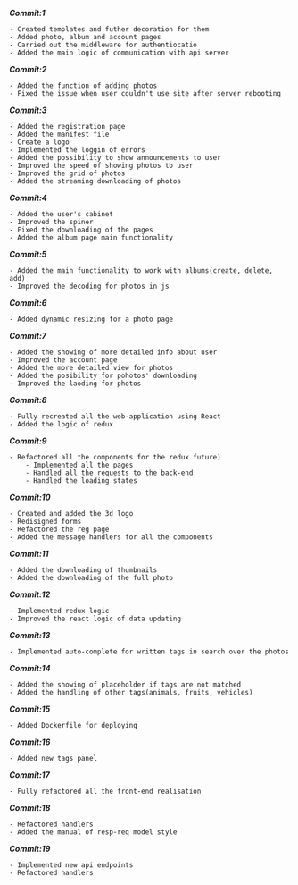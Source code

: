 _**Commit:1**_

```
- Created templates and futher decoration for them
- Added photo, album and account pages 
- Carried out the middleware for authentiocatio
- Added the main logic of communication with api server
```
_**Commit:2**_
```
- Added the function of adding photos
- Fixed the issue when user couldn't use site after server rebooting
```

_**Commit:3**_

```
- Added the registration page
- Added the manifest file
- Create a logo
- Implemented the loggin of errors
- Added the possibility to show announcements to user
- Improved the speed of showing photos to user
- Improved the grid of photos
- Added the streaming downloading of photos
```

_**Commit:4**_

```
- Added the user's cabinet
- Improved the spiner
- Fixed the downloading of the pages
- Added the album page main functionality
```

_**Commit:5**_

```
- Added the main functionality to work with albums(create, delete, add)
- Improved the decoding for photos in js
```

_**Commit:6**_

```
- Added dynamic resizing for a photo page
```

_**Commit:7**_

```
- Added the showing of more detailed info about user
- Improved the account page
- Added the more detailed view for photos
- Added the posibility for pohotos' downloading
- Improved the laoding for photos
```

_**Commit:8**_

```
- Fully recreated all the web-application using React
- Added the logic of redux
```

_**Commit:9**_

```
- Refactored all the components for the redux future)
    - Implemented all the pages
    - Handled all the requests to the back-end
    - Handled the loading states
```

_**Commit:10**_

```
- Created and added the 3d logo
- Redisigned forms
- Refactored the reg page
- Added the message handlers for all the components
```

_**Commit:11**_

```
- Added the downloading of thumbnails
- Added the downloading of the full photo
```

_**Commit:12**_

```
- Implemented redux logic
- Improved the react logic of data updating
```

_**Commit:13**_

```
- Implemented auto-complete for written tags in search over the photos
```

_**Commit:14**_

```
- Added the showing of placeholder if tags are not matched
- Added the handling of other tags(animals, fruits, vehicles)
```

_**Commit:15**_

```
- Added Dockerfile for deploying
```

_**Commit:16**_

```
- Added new tags panel
```

_**Commit:17**_

```
- Fully refactored all the front-end realisation
```

_**Commit:18**_

```
- Refactored handlers
- Added the manual of resp-req model style
```

_**Commit:19**_

```
- Implemented new api endpoints
- Refactored handlers
```
